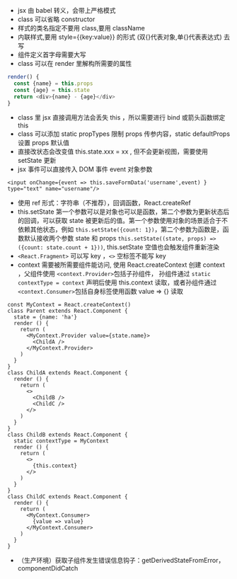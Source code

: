  - jsx 由 babel 转义，会带上严格模式
 - class 可以省略 constructor
 - 样式的类名指定不要用 class,要用 className
 - 内联样式,要用 style={{key:value}} 的形式 (双{}代表对象,单{}代表表达式) 去写
 - 组件定义首字母需要大写
 - class 可以在 render 里解构所需要的属性
 ```javascript
 render() {
   const {name} = this.props
   const {age} = this.state
   return <div>{name} - {age}</div>
 }
 ```
 - class 里 jsx 直接调用方法会丢失 this ，所以需要进行 bind 或箭头函数绑定 this
 - class 可以添加 static propTypes 限制 props 传参内容，static defaultProps 设置 props 默认值
 - 直接改状态会改变值 this.state.xxx = xx , 但不会更新视图，需要使用 setState 更新
 - jsx 事件可以直接传入 DOM 事件 event 对象参数
 ```
 <input onChange={event => this.saveFormData('username',event) } type="text" name="username"/>
 ```
 - 使用 ref 形式：字符串（不推荐），回调函数，React.createRef
 - this.setState 第一个参数可以是对象也可以是函数，第二个参数为更新状态后的回调，可以获取 state 被更新后的值。第一个参数使用对象的场景适合于不依赖其他状态，例如 `this.setState({count: 1})`，第二个参数为函数是，函数默认接收两个参数 state 和 props `this.setState((state, props) => ({count: state.count + 1}))`, this.setState 空值也会触发组件重新渲染
  - `<React.Fragment>` 可以写 key ，`<>` 空标签不能写 key 
  - context 需要被所需要组件能访问, 使用 React.createContext 创建 context ，父组件使用 `<context.Provider>`包括子孙组件， 孙组件通过 `static contextType = context` 声明后使用 this.context 读取，或者孙组件通过 `<context.Consumer>`包括自身标签使用函数 value => {} 读取
  ```
  const MyContext = React.createContext()
  class Parent extends React.Component {
    state = {name: 'ha'}
    render () {
      return (
        <MyContext.Provider value={state.name}>
          <ChildA />
        </MyContext.Provider>
      )
    }
  }
  class ChildA extends React.Component {
    render () {
      return (
        <>
          <ChildB />
          <ChildC />
        </>
      )
    }
  }
  class ChildB extends React.Component {
    static contextType = MyContext
    render () {
      return (
        <>
          {this.context}
        </>
      )
    }
  }
  class ChildC extends React.Component {
    render () {
      return (
        <MyContext.Consumer>
          {value => value}
        </MyContext.Consumer>
      )
    }
  }
  ```
  - （生产环境）获取子组件发生错误信息钩子：getDerivedStateFromError，componentDidCatch